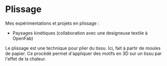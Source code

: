 # Plissage
Mes expérimentations et projets en plissage :
- Paysages kinétiques (collaboration avec une designeuse textile à OpenFab)

Le plissage est une technique pour plier du tissu.
Ici, fait à partir de moules de papier. Ce procédé permet d'appliquer des motifs en 3D sur un tissu par l'effet de la chaleur. 
